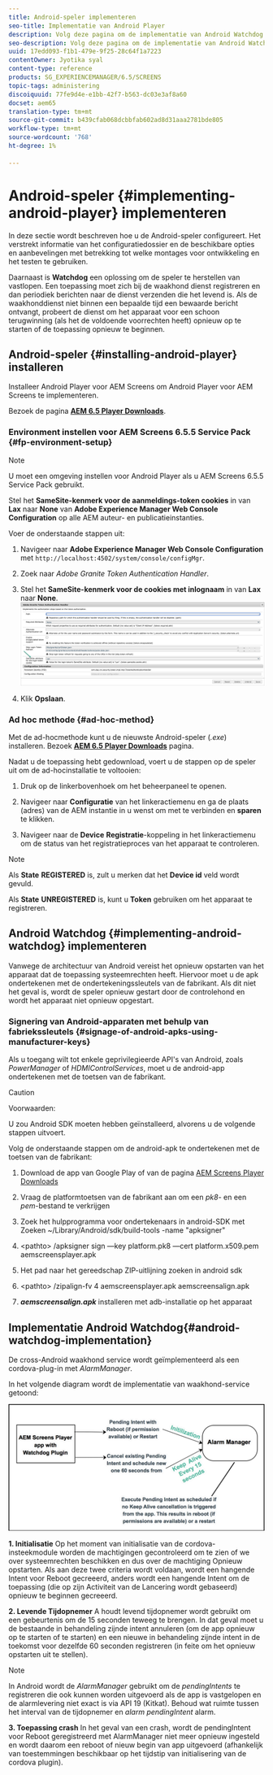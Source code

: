 ```yaml
---
title: Android-speler implementeren
seo-title: Implementatie van Android Player
description: Volg deze pagina om de implementatie van Android Watchdog te leren, een oplossing om de speler te herstellen van vastlopen.
seo-description: Volg deze pagina om de implementatie van Android Watchdog te leren, een oplossing om de speler te herstellen van vastlopen.
uuid: 17edd093-f1b1-479e-9f25-28c64f1a7223
contentOwner: Jyotika syal
content-type: reference
products: SG_EXPERIENCEMANAGER/6.5/SCREENS
topic-tags: administering
discoiquuid: 77fe9d4e-e1bb-42f7-b563-dc03e3af8a60
docset: aem65
translation-type: tm+mt
source-git-commit: b439cfab068dcbbfab602ad8d31aaa2781bde805
workflow-type: tm+mt
source-wordcount: '768'
ht-degree: 1%

---
```



# Android-speler {#implementing-android-player} implementeren

In deze sectie wordt beschreven hoe u de Android-speler configureert. Het verstrekt informatie van het configuratiedossier en de beschikbare opties en aanbevelingen met betrekking tot welke montages voor ontwikkeling en het testen te gebruiken.

Daarnaast is **Watchdog** een oplossing om de speler te herstellen van vastlopen. Een toepassing moet zich bij de waakhond dienst registreren en dan periodiek berichten naar de dienst verzenden die het levend is. Als de waakhonddienst niet binnen een bepaalde tijd een bewaarde bericht ontvangt, probeert de dienst om het apparaat voor een schoon terugwinning (als het de voldoende voorrechten heeft) opnieuw op te starten of de toepassing opnieuw te beginnen.

## Android-speler {#installing-android-player} installeren

Installeer Android Player voor AEM Screens om Android Player voor AEM Screens te implementeren.

Bezoek de pagina [**AEM 6.5 Player Downloads**](https://download.macromedia.com/screens/).

### Environment instellen voor AEM Screens 6.5.5 Service Pack {#fp-environment-setup}

>[!NOTE]
>U moet een omgeving instellen voor Android Player als u AEM Screens 6.5.5 Service Pack gebruikt.

Stel het **SameSite-kenmerk voor de aanmeldings-token cookies** in van **Lax** naar **None** van **Adobe Experience Manager Web Console Configuration** op alle AEM auteur- en publicatieinstanties.

Voer de onderstaande stappen uit:

1. Navigeer naar **Adobe Experience Manager Web Console Configuration** met `http://localhost:4502/system/console/configMgr`.

1. Zoek naar *Adobe Granite Token Authentication Handler*.

1. Stel het **SameSite-kenmerk voor de cookies met inlognaam** in van **Lax** naar **None**.
   ![afbeelding](/help/user-guide/assets/granite-updates.png)

1. Klik **Opslaan**.


### Ad hoc methode {#ad-hoc-method}

Met de ad-hocmethode kunt u de nieuwste Android-speler (*.exe*) installeren. Bezoek [**AEM 6.5 Player Downloads**](https://download.macromedia.com/screens/) pagina.

Nadat u de toepassing hebt gedownload, voert u de stappen op de speler uit om de ad-hocinstallatie te voltooien:

1. Druk op de linkerbovenhoek om het beheerpaneel te openen.
1. Navigeer naar **Configuratie** van het linkeractiemenu en ga de plaats (adres) van de AEM instantie in u wenst om met te verbinden en **sparen** te klikken.

1. Navigeer naar de **Device** **Registratie**-koppeling in het linkeractiemenu om de status van het registratieproces van het apparaat te controleren.

>[!NOTE]
>
>Als **State** **REGISTERED** is, zult u merken dat het **Device id** veld wordt gevuld.
>
>Als **State** **UNREGISTERED** is, kunt u **Token** gebruiken om het apparaat te registreren.

## Android Watchdog {#implementing-android-watchdog} implementeren

Vanwege de architectuur van Android vereist het opnieuw opstarten van het apparaat dat de toepassing systeemrechten heeft. Hiervoor moet u de apk ondertekenen met de ondertekeningssleutels van de fabrikant. Als dit niet het geval is, wordt de speler opnieuw gestart door de controlehond en wordt het apparaat niet opnieuw opgestart.

### Signering van Android-apparaten met behulp van fabriekssleutels {#signage-of-android-apks-using-manufacturer-keys}

Als u toegang wilt tot enkele geprivilegieerde API&#39;s van Android, zoals *PowerManager* of *HDMIControlServices*, moet u de android-app ondertekenen met de toetsen van de fabrikant.

>[!CAUTION]
>
>Voorwaarden:
>
>U zou Android SDK moeten hebben geïnstalleerd, alvorens u de volgende stappen uitvoert.

Volg de onderstaande stappen om de android-apk te ondertekenen met de toetsen van de fabrikant:

1. Download de app van Google Play of van de pagina [AEM Screens Player Downloads](https://download.macromedia.com/screens/)
1. Vraag de platformtoetsen van de fabrikant aan om een *pk8*- en een *pem*-bestand te verkrijgen

1. Zoek het hulpprogramma voor ondertekenaars in android-SDK met Zoeken ~/Library/Android/sdk/build-tools -name &quot;apksigner&quot;
1. &lt;pathto> /apksigner sign —key platform.pk8 —cert platform.x509.pem aemscreensplayer.apk
1. Het pad naar het gereedschap ZIP-uitlijning zoeken in android sdk
1. &lt;pathto> /zipalign-fv 4 aemscreensplayer.apk aemscreensalign.apk
1. ***aemscreensalign.apk*** installeren met adb-installatie op het apparaat

## Implementatie Android Watchdog{#android-watchdog-implementation}

De cross-Android waakhond service wordt geïmplementeerd als een cordova-plug-in met *AlarmManager*.

In het volgende diagram wordt de implementatie van waakhond-service getoond:

![chlimage_1-31](assets/chlimage_1-31.png)

**1. Initialisatie** Op het moment van initialisatie van de cordova-insteekmodule worden de machtigingen gecontroleerd om te zien of we over systeemrechten beschikken en dus over de machtiging Opnieuw opstarten. Als aan deze twee criteria wordt voldaan, wordt een hangende Intent voor Reboot gecreeerd, anders wordt een hangende Intent om de toepassing (die op zijn Activiteit van de Lancering wordt gebaseerd) opnieuw te beginnen gecreeerd.

**2. Levende Tijdopnemer** A houdt levend tijdopnemer wordt gebruikt om een gebeurtenis om de 15 seconden teweeg te brengen. In dat geval moet u de bestaande in behandeling zijnde intent annuleren (om de app opnieuw op te starten of te starten) en een nieuwe in behandeling zijnde intent in de toekomst voor dezelfde 60 seconden registreren (in feite om het opnieuw opstarten uit te stellen).

>[!NOTE]
>
>In Android wordt de *AlarmManager* gebruikt om de *pendingIntents* te registreren die ook kunnen worden uitgevoerd als de app is vastgelopen en de alarmlevering niet exact is via API 19 (Kitkat). Behoud wat ruimte tussen het interval van de tijdopnemer en *alarm* *pendingIntent* alarm.

**3. Toepassing crash** In het geval van een crash, wordt de pendingIntent voor Reboot geregistreerd met AlarmManager niet meer opnieuw ingesteld en wordt daarom een reboot of nieuw begin van app uitgevoerd (afhankelijk van toestemmingen beschikbaar op het tijdstip van initialisering van de cordova plugin).

